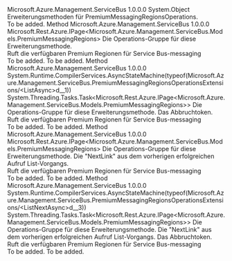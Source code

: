 <Type Name="PremiumMessagingRegionsOperationsExtensions" FullName="Microsoft.Azure.Management.ServiceBus.PremiumMessagingRegionsOperationsExtensions">
  <TypeSignature Language="C#" Value="public static class PremiumMessagingRegionsOperationsExtensions" />
  <TypeSignature Language="ILAsm" Value=".class public auto ansi abstract sealed beforefieldinit PremiumMessagingRegionsOperationsExtensions extends System.Object" />
  <TypeSignature Language="DocId" Value="T:Microsoft.Azure.Management.ServiceBus.PremiumMessagingRegionsOperationsExtensions" />
  <TypeSignature Language="VB.NET" Value="Public Module PremiumMessagingRegionsOperationsExtensions" />
  <TypeSignature Language="F#" Value="type PremiumMessagingRegionsOperationsExtensions = class" />
  <AssemblyInfo>
    <AssemblyName>Microsoft.Azure.Management.ServiceBus</AssemblyName>
    <AssemblyVersion>1.0.0.0</AssemblyVersion>
  </AssemblyInfo>
  <Base>
    <BaseTypeName>System.Object</BaseTypeName>
  </Base>
  <Interfaces />
  <Docs>
    <summary>
            Erweiterungsmethoden für PremiumMessagingRegionsOperations.
            </summary>
    <remarks>To be added.</remarks>
  </Docs>
  <Members>
    <Member MemberName="List">
      <MemberSignature Language="C#" Value="public static Microsoft.Rest.Azure.IPage&lt;Microsoft.Azure.Management.ServiceBus.Models.PremiumMessagingRegions&gt; List (this Microsoft.Azure.Management.ServiceBus.IPremiumMessagingRegionsOperations operations);" />
      <MemberSignature Language="ILAsm" Value=".method public static hidebysig class Microsoft.Rest.Azure.IPage`1&lt;class Microsoft.Azure.Management.ServiceBus.Models.PremiumMessagingRegions&gt; List(class Microsoft.Azure.Management.ServiceBus.IPremiumMessagingRegionsOperations operations) cil managed" />
      <MemberSignature Language="DocId" Value="M:Microsoft.Azure.Management.ServiceBus.PremiumMessagingRegionsOperationsExtensions.List(Microsoft.Azure.Management.ServiceBus.IPremiumMessagingRegionsOperations)" />
      <MemberSignature Language="VB.NET" Value="&lt;Extension()&gt;&#xA;Public Function List (operations As IPremiumMessagingRegionsOperations) As IPage(Of PremiumMessagingRegions)" />
      <MemberSignature Language="F#" Value="static member List : Microsoft.Azure.Management.ServiceBus.IPremiumMessagingRegionsOperations -&gt; Microsoft.Rest.Azure.IPage&lt;Microsoft.Azure.Management.ServiceBus.Models.PremiumMessagingRegions&gt;" Usage="Microsoft.Azure.Management.ServiceBus.PremiumMessagingRegionsOperationsExtensions.List operations" />
      <MemberType>Method</MemberType>
      <AssemblyInfo>
        <AssemblyName>Microsoft.Azure.Management.ServiceBus</AssemblyName>
        <AssemblyVersion>1.0.0.0</AssemblyVersion>
      </AssemblyInfo>
      <ReturnValue>
        <ReturnType>Microsoft.Rest.Azure.IPage&lt;Microsoft.Azure.Management.ServiceBus.Models.PremiumMessagingRegions&gt;</ReturnType>
      </ReturnValue>
      <Parameters>
        <Parameter Name="operations" Type="Microsoft.Azure.Management.ServiceBus.IPremiumMessagingRegionsOperations" RefType="this" />
      </Parameters>
      <Docs>
        <param name="operations">
            Die Operations-Gruppe für diese Erweiterungsmethode.
            </param>
        <summary>
            Ruft die verfügbaren Premium Regionen für Service Bus-messaging
            </summary>
        <returns>To be added.</returns>
        <remarks>To be added.</remarks>
      </Docs>
    </Member>
    <Member MemberName="ListAsync">
      <MemberSignature Language="C#" Value="public static System.Threading.Tasks.Task&lt;Microsoft.Rest.Azure.IPage&lt;Microsoft.Azure.Management.ServiceBus.Models.PremiumMessagingRegions&gt;&gt; ListAsync (this Microsoft.Azure.Management.ServiceBus.IPremiumMessagingRegionsOperations operations, System.Threading.CancellationToken cancellationToken = null);" />
      <MemberSignature Language="ILAsm" Value=".method public static hidebysig class System.Threading.Tasks.Task`1&lt;class Microsoft.Rest.Azure.IPage`1&lt;class Microsoft.Azure.Management.ServiceBus.Models.PremiumMessagingRegions&gt;&gt; ListAsync(class Microsoft.Azure.Management.ServiceBus.IPremiumMessagingRegionsOperations operations, valuetype System.Threading.CancellationToken cancellationToken) cil managed" />
      <MemberSignature Language="DocId" Value="M:Microsoft.Azure.Management.ServiceBus.PremiumMessagingRegionsOperationsExtensions.ListAsync(Microsoft.Azure.Management.ServiceBus.IPremiumMessagingRegionsOperations,System.Threading.CancellationToken)" />
      <MemberSignature Language="F#" Value="static member ListAsync : Microsoft.Azure.Management.ServiceBus.IPremiumMessagingRegionsOperations * System.Threading.CancellationToken -&gt; System.Threading.Tasks.Task&lt;Microsoft.Rest.Azure.IPage&lt;Microsoft.Azure.Management.ServiceBus.Models.PremiumMessagingRegions&gt;&gt;" Usage="Microsoft.Azure.Management.ServiceBus.PremiumMessagingRegionsOperationsExtensions.ListAsync (operations, cancellationToken)" />
      <MemberType>Method</MemberType>
      <AssemblyInfo>
        <AssemblyName>Microsoft.Azure.Management.ServiceBus</AssemblyName>
        <AssemblyVersion>1.0.0.0</AssemblyVersion>
      </AssemblyInfo>
      <Attributes>
        <Attribute>
          <AttributeName>System.Runtime.CompilerServices.AsyncStateMachine(typeof(Microsoft.Azure.Management.ServiceBus.PremiumMessagingRegionsOperationsExtensions/&lt;ListAsync&gt;d__1))</AttributeName>
        </Attribute>
      </Attributes>
      <ReturnValue>
        <ReturnType>System.Threading.Tasks.Task&lt;Microsoft.Rest.Azure.IPage&lt;Microsoft.Azure.Management.ServiceBus.Models.PremiumMessagingRegions&gt;&gt;</ReturnType>
      </ReturnValue>
      <Parameters>
        <Parameter Name="operations" Type="Microsoft.Azure.Management.ServiceBus.IPremiumMessagingRegionsOperations" RefType="this" />
        <Parameter Name="cancellationToken" Type="System.Threading.CancellationToken" />
      </Parameters>
      <Docs>
        <param name="operations">
            Die Operations-Gruppe für diese Erweiterungsmethode.
            </param>
        <param name="cancellationToken">
            Das Abbruchtoken.
            </param>
        <summary>
            Ruft die verfügbaren Premium Regionen für Service Bus-messaging
            </summary>
        <returns>To be added.</returns>
        <remarks>To be added.</remarks>
      </Docs>
    </Member>
    <Member MemberName="ListNext">
      <MemberSignature Language="C#" Value="public static Microsoft.Rest.Azure.IPage&lt;Microsoft.Azure.Management.ServiceBus.Models.PremiumMessagingRegions&gt; ListNext (this Microsoft.Azure.Management.ServiceBus.IPremiumMessagingRegionsOperations operations, string nextPageLink);" />
      <MemberSignature Language="ILAsm" Value=".method public static hidebysig class Microsoft.Rest.Azure.IPage`1&lt;class Microsoft.Azure.Management.ServiceBus.Models.PremiumMessagingRegions&gt; ListNext(class Microsoft.Azure.Management.ServiceBus.IPremiumMessagingRegionsOperations operations, string nextPageLink) cil managed" />
      <MemberSignature Language="DocId" Value="M:Microsoft.Azure.Management.ServiceBus.PremiumMessagingRegionsOperationsExtensions.ListNext(Microsoft.Azure.Management.ServiceBus.IPremiumMessagingRegionsOperations,System.String)" />
      <MemberSignature Language="VB.NET" Value="&lt;Extension()&gt;&#xA;Public Function ListNext (operations As IPremiumMessagingRegionsOperations, nextPageLink As String) As IPage(Of PremiumMessagingRegions)" />
      <MemberSignature Language="F#" Value="static member ListNext : Microsoft.Azure.Management.ServiceBus.IPremiumMessagingRegionsOperations * string -&gt; Microsoft.Rest.Azure.IPage&lt;Microsoft.Azure.Management.ServiceBus.Models.PremiumMessagingRegions&gt;" Usage="Microsoft.Azure.Management.ServiceBus.PremiumMessagingRegionsOperationsExtensions.ListNext (operations, nextPageLink)" />
      <MemberType>Method</MemberType>
      <AssemblyInfo>
        <AssemblyName>Microsoft.Azure.Management.ServiceBus</AssemblyName>
        <AssemblyVersion>1.0.0.0</AssemblyVersion>
      </AssemblyInfo>
      <ReturnValue>
        <ReturnType>Microsoft.Rest.Azure.IPage&lt;Microsoft.Azure.Management.ServiceBus.Models.PremiumMessagingRegions&gt;</ReturnType>
      </ReturnValue>
      <Parameters>
        <Parameter Name="operations" Type="Microsoft.Azure.Management.ServiceBus.IPremiumMessagingRegionsOperations" RefType="this" />
        <Parameter Name="nextPageLink" Type="System.String" />
      </Parameters>
      <Docs>
        <param name="operations">
            Die Operations-Gruppe für diese Erweiterungsmethode.
            </param>
        <param name="nextPageLink">
            Die "NextLink" aus dem vorherigen erfolgreichen Aufruf List-Vorgangs.
            </param>
        <summary>
            Ruft die verfügbaren Premium Regionen für Service Bus-messaging
            </summary>
        <returns>To be added.</returns>
        <remarks>To be added.</remarks>
      </Docs>
    </Member>
    <Member MemberName="ListNextAsync">
      <MemberSignature Language="C#" Value="public static System.Threading.Tasks.Task&lt;Microsoft.Rest.Azure.IPage&lt;Microsoft.Azure.Management.ServiceBus.Models.PremiumMessagingRegions&gt;&gt; ListNextAsync (this Microsoft.Azure.Management.ServiceBus.IPremiumMessagingRegionsOperations operations, string nextPageLink, System.Threading.CancellationToken cancellationToken = null);" />
      <MemberSignature Language="ILAsm" Value=".method public static hidebysig class System.Threading.Tasks.Task`1&lt;class Microsoft.Rest.Azure.IPage`1&lt;class Microsoft.Azure.Management.ServiceBus.Models.PremiumMessagingRegions&gt;&gt; ListNextAsync(class Microsoft.Azure.Management.ServiceBus.IPremiumMessagingRegionsOperations operations, string nextPageLink, valuetype System.Threading.CancellationToken cancellationToken) cil managed" />
      <MemberSignature Language="DocId" Value="M:Microsoft.Azure.Management.ServiceBus.PremiumMessagingRegionsOperationsExtensions.ListNextAsync(Microsoft.Azure.Management.ServiceBus.IPremiumMessagingRegionsOperations,System.String,System.Threading.CancellationToken)" />
      <MemberSignature Language="F#" Value="static member ListNextAsync : Microsoft.Azure.Management.ServiceBus.IPremiumMessagingRegionsOperations * string * System.Threading.CancellationToken -&gt; System.Threading.Tasks.Task&lt;Microsoft.Rest.Azure.IPage&lt;Microsoft.Azure.Management.ServiceBus.Models.PremiumMessagingRegions&gt;&gt;" Usage="Microsoft.Azure.Management.ServiceBus.PremiumMessagingRegionsOperationsExtensions.ListNextAsync (operations, nextPageLink, cancellationToken)" />
      <MemberType>Method</MemberType>
      <AssemblyInfo>
        <AssemblyName>Microsoft.Azure.Management.ServiceBus</AssemblyName>
        <AssemblyVersion>1.0.0.0</AssemblyVersion>
      </AssemblyInfo>
      <Attributes>
        <Attribute>
          <AttributeName>System.Runtime.CompilerServices.AsyncStateMachine(typeof(Microsoft.Azure.Management.ServiceBus.PremiumMessagingRegionsOperationsExtensions/&lt;ListNextAsync&gt;d__3))</AttributeName>
        </Attribute>
      </Attributes>
      <ReturnValue>
        <ReturnType>System.Threading.Tasks.Task&lt;Microsoft.Rest.Azure.IPage&lt;Microsoft.Azure.Management.ServiceBus.Models.PremiumMessagingRegions&gt;&gt;</ReturnType>
      </ReturnValue>
      <Parameters>
        <Parameter Name="operations" Type="Microsoft.Azure.Management.ServiceBus.IPremiumMessagingRegionsOperations" RefType="this" />
        <Parameter Name="nextPageLink" Type="System.String" />
        <Parameter Name="cancellationToken" Type="System.Threading.CancellationToken" />
      </Parameters>
      <Docs>
        <param name="operations">
            Die Operations-Gruppe für diese Erweiterungsmethode.
            </param>
        <param name="nextPageLink">
            Die "NextLink" aus dem vorherigen erfolgreichen Aufruf List-Vorgangs.
            </param>
        <param name="cancellationToken">
            Das Abbruchtoken.
            </param>
        <summary>
            Ruft die verfügbaren Premium Regionen für Service Bus-messaging
            </summary>
        <returns>To be added.</returns>
        <remarks>To be added.</remarks>
      </Docs>
    </Member>
  </Members>
</Type>